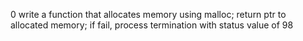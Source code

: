 0 write a function that allocates memory using malloc; return ptr to allocated memory; if fail, process termination with status value of 98  
